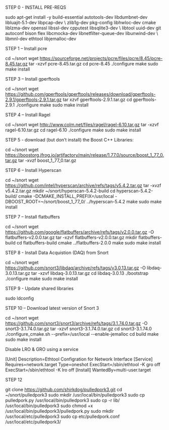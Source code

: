 STEP 0 - INSTALL PRE-REQS

sudo apt-get install -y build-essential autotools-dev libdumbnet-dev libluajit-5.1-dev libpcap-dev \ zlib1g-dev pkg-config libhwloc-dev cmake liblzma-dev openssl libssl-dev cpputest libsqlite3-dev \ libtool uuid-dev git autoconf bison flex libcmocka-dev libnetfilter-queue-dev libunwind-dev \ libmnl-dev ethtool libjemalloc-dev

STEP 1 – Install pcre

cd ~/snort 
wget https://sourceforge.net/projects/pcre/files/pcre/8.45/pcre-8.45.tar.gz 
tar -xzvf pcre-8.45.tar.gz 
cd pcre-8.45
./configure 
make 
sudo make install

STEP 3 – Install gperftools

cd ~/snort 
wget https://github.com/gperftools/gperftools/releases/download/gperftools-2.9.1/gperftools-2.9.1.tar.gz 
tar xzvf gperftools-2.9.1.tar.gz 
cd gperftools-2.9.1 
./configure 
make 
sudo make install

STEP 4 – Install Ragel

cd ~/snort 
wget http://www.colm.net/files/ragel/ragel-6.10.tar.gz 
tar -xzvf ragel-6.10.tar.gz 
cd ragel-6.10 
./configure 
make 
sudo make install

STEP 5 - download (but don’t install) the Boost C++ Libraries:

cd ~/snort 
wget https://boostorg.jfrog.io/artifactory/main/release/1.77.0/source/boost_1_77_0.tar.gz 
tar -xvzf boost_1_77_0.tar.gz

STEP 6 – Install Hyperscan

cd ~/snort 
wget https://github.com/intel/hyperscan/archive/refs/tags/v5.4.2.tar.gz 
tar -xvzf v5.4.2.tar.gz 
mkdir ~/snort/hyperscan-5.4.2-build 
cd hyperscan-5.4.2-build/ 
cmake -DCMAKE_INSTALL_PREFIX=/usr/local -DBOOST_ROOT=~/snort/boost_1_77_0/ ../hyperscan-5.4.2 
make 
sudo make install

STEP 7 – Install flatbuffers

cd ~/snort 
wget https://github.com/google/flatbuffers/archive/refs/tags/v2.0.0.tar.gz -O flatbuffers-v2.0.0.tar.gz 
tar -xzvf flatbuffers-v2.0.0.tar.gz 
mkdir flatbuffers-build 
cd flatbuffers-build 
cmake ../flatbuffers-2.0.0 
make 
sudo make install

STEP 8 - Install Data Acquistion (DAQ) from Snort

cd ~/snort 
wget https://github.com/snort3/libdaq/archive/refs/tags/v3.0.13.tar.gz -O libdaq-3.0.13.tar.gz
tar -xzvf libdaq-3.0.13.tar.gz 
cd libdaq-3.0.13 
./bootstrap 
./configure 
make 
sudo make install

STEP 9 - Update shared libraries

sudo ldconfig

STEP 10 – Download latest version of Snort 3

cd ~/snort 
wget https://github.com/snort3/snort3/archive/refs/tags/3.1.74.0.tar.gz -O snort3-3.1.74.0.tar.gz 
tar -xzvf snort3-3.1.74.0.tar.gz 
cd snort3-3.1.74.0 
./configure_cmake.sh --prefix=/usr/local --enable-jemalloc 
cd build 
make 
sudo make install

Disable LRO & GRO using a service

[Unit] 
Description=Ethtool Configration for Network Interface 
[Service] 
Requires=network.target 
Type=oneshot 
ExecStart=/sbin/ethtool -K <network adapter> gro off 
ExecStart=/sbin/ethtool -K <network adapter> lro off 
[Install] 
WantedBy=multi-user.target

STEP 12

git clone https://github.com/shirkdog/pulledpork3.git 
cd ~/snort/pulledpork3 
sudo mkdir /usr/local/bin/pulledpork3 
sudo cp pulledpork.py /usr/local/bin/pulledpork3 
sudo cp -r lib/ /usr/local/bin/pulledpork3 
sudo chmod +x /usr/local/bin/pulledpork3/pulledpork.py 
sudo mkdir /usr/local/etc/pulledpork3 
sudo cp etc/pulledpork.conf /usr/local/etc/pulledpork3/
